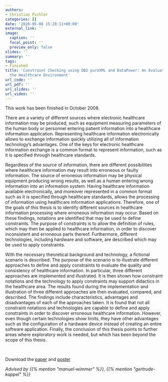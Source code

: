 ```yaml
---
authors:
- Christian Pichler
categories: []
date: '2020-05-08 15:28:11+00:00'
external_link: ''
image:
  caption: ''
  focal_point: ''
  preview_only: false
slides: ''
summary: ''
tags:
- Finished
title: 'Constraint Checking using DB2 pureXML and DataPower: An Evaluation based on
  the Healthcare Environment'
url_code: ''
url_pdf: ''
url_slides: ''
url_video: ''
---
```


This work has been finished in October 2008.

There are a variety of different sources where electronic healthcare information may be produced, such as equipment measuring parameters of the human body or personnel entering patient information into a healthcare information application. Representing healthcare information electronically allows to exchange information quickly utilizing all of information technology’s advantages. One of the keys for electronic healthcare information exchange is a common format to represent information, such as it is specified through healthcare standards.

Regardless of the source of information, there are different possibilities where healthcare information may result into erroneous or faulty information. The source of erroneous information may be physical equipment producing wrong results, as well as a human entering wrong information into an information system. Having healthcare information available electronically, and moreover represented in a common format such as it is specified through healthcare standards, allows the processing of information using healthcare information applications. Therefore, one of the goals of this thesis is to identify different sources in healthcare information processing where erroneous information may occur. Based on these findings, notations are identified that may be used to define constraints. The purpose of constraints is to allow the definition of rules, which may then be applied to healthcare information, in order to discover inconsistent and erroneous parts thereof. Furthermore, different technologies, including hardware and software, are described which may be used to apply constraints.

With the necessary theoretical background and technology, a fictional scenario is described. The purpose of the scenario is to illustrate different approaches to define and apply constraints to evaluate the quality and consistency of healthcare information. In particular, three different approaches are implemented and illustrated. It is then shown how constraint notations and the technology to apply constraints may support didactics in the healthcare area. The results found during the implementation and illustration of three different approaches are then evaluated, compared, and described. The findings include characteristics, advantages and disadvantages of each of the approaches taken. It is found that not all constraint notations and technologies are capable to define and apply constraints in order to discover erroneous healthcare information. However, even though certain technologies show limits, they have other advantages such as the configuration of a hardware device instead of creating an entire software application. Finally, the conclusion of this thesis points to further areas where exploratory work is needed, but which has been beyond the scope of this thesis.

&nbsp;

 Download the [paper](https://www.big.tuwien.ac.at/app/uploads/2016/10/Pichler_paper.pdf) and [poster](https://www.big.tuwien.ac.at/app/uploads/2016/10/Pichler_poster.pdf)

*Advised by {{% mention "manuel-wimmer" %}}, {{% mention "gertrude-kappel" %}}*
